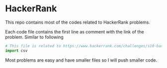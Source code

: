 # HackerRank

This repo contains most of the codes related to HackerRank problems.

Each code file contains the first line as comment with the link of the problem. Similar to following

```python
# This file is related to https://www.hackerrank.com/challenges/s10-basic-statistics/problem
import csv
```
Most problems are easy and have smaller files so I will push smaller code.

